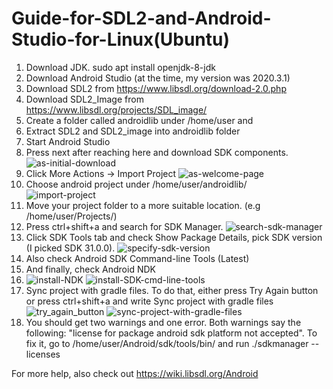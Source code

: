 # Guide-for-SDL2-and-Android-Studio-for-Linux(Ubuntu)

1) Download JDK. sudo apt install openjdk-8-jdk
1) Download Android Studio (at the time, my version was 2020.3.1)
2) Download SDL2 from https://www.libsdl.org/download-2.0.php
3) Download SDL2_Image from https://www.libsdl.org/projects/SDL_image/
4) Create a folder called androidlib under /home/user and
5) Extract SDL2 and SDL2_image into androidlib folder
6) Start Android Studio
7) Press next after reaching here and download SDK components.
![as-initial-download](https://user-images.githubusercontent.com/63605374/140167045-06e68ff3-8d30-428e-96be-2d374a1ec1ce.png)
8) Click More Actions -> Import Project
![as-welcome-page](https://user-images.githubusercontent.com/63605374/140644819-55a3dcd9-1d8e-450a-8cbe-c45a37d04c89.png)
10) Choose android project under /home/user/androidlib/                
![import-project](https://user-images.githubusercontent.com/63605374/140644823-0342f204-5807-4cda-8871-31d60f7039de.png)
11) Move your project folder to a more suitable location. (e.g /home/user/Projects/)
12) Press ctrl+shift+a and search for SDK Manager.
![search-sdk-manager](https://user-images.githubusercontent.com/63605374/141821433-91b35b70-95cd-4b39-b82f-7aa569559e8a.png)
13) Click SDK Tools tab and check Show Package Details, pick SDK version (I picked SDK 31.0.0).
![specify-sdk-version](https://user-images.githubusercontent.com/63605374/141822037-ffd152d9-af78-4e42-a22b-3fc0369221c1.png)
14) Also check Android SDK Command-line Tools (Latest)
15) And finally, check Android NDK
16) ![install-NDK](https://user-images.githubusercontent.com/63605374/143080973-1a5e69a8-56e0-4e73-9dac-13b763d896c2.png)
![install-SDK-cmd-line-tools](https://user-images.githubusercontent.com/63605374/143074468-181337a3-ace4-405b-a094-fa01bc1db5de.png)
15) Sync project with gradle files. To do that, either press Try Again button or press ctrl+shift+a and write Sync project with gradle files
![try_again_button](https://user-images.githubusercontent.com/63605374/141829161-7c569803-9192-4c70-a934-83cde4614fa2.png)
![sync-project-with-gradle-files](https://user-images.githubusercontent.com/63605374/141829178-e3de73c4-f1cf-49a6-b313-d70c8f96f59c.png)
16) You should get two warnings and one error. Both warnings say the following: "license for package android sdk platform <version> not accepted". To fix it, go to /home/user/Android/sdk/tools/bin/ and run ./sdkmanager --licenses

  
  For more help, also check out https://wiki.libsdl.org/Android
